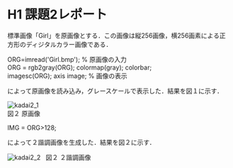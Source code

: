 # H1 課題2レポート　　
標準画像「Girl」を原画像とする．この画像は縦256画像，横256画素による正方形のディジタルカラー画像である．

ORG=imread('Girl.bmp'); % 原画像の入力  
ORG = rgb2gray(ORG); colormap(gray); colorbar;  
imagesc(ORG); axis image; % 画像の表示

によって原画像を読み込み，グレースケールで表示した．結果を図１に示す．

![kadai2_1](https://github.com/dolphinhardcore/kadai/blob/master/image/kadai2_1.png)  
図２ 原画像

IMG = ORG>128;

によって２諧調画像を生成した．結果を図２に示す．

![kadai2_2](https://github.com/dolphinhardcore/kadai/blob/master/image/kadai2_2.png)  
図２ ２諧調画像

